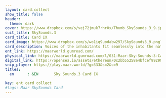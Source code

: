 ```yaml
---
layout: card.collect
show_title: false
header:
  theme: dark
cover: https://www.dropbox.com/s/vej72jmuk7rhr0x/Thumb_SkySounds_3_9.jpg?raw=1
suit_title: SkySounds.3
card_title: Card IX
card_image: https://www.dropbox.com/s/wo1iq9uodabw297/SkySounds3_9.png?raw=1
card_description: Voices of the inhabitants fit seamlessly into the natural soundscape, like pieces in a grand symphony. The frequency and rhythm of their speech are in harmony with the songs of birds, the rustle of leaves, and the rush of water. It is as if they have learned to play a game, where the objective is to blend in with the natural world and become one with it. Their voices are not a disruption, but rather an addition to the symphony of life, adding depth and complexity to the natural soundscape. The inhabitants understand the importance of preserving this harmony, and they take great care to ensure that their voices do not disrupt the delicate balance of the natural world. They strive to be an integral part of the symphony.
ent_link: https://maarworld.gumroad.com/
physical_link: https://maarworld.gumroad.com/l/031-Maar-Sky-Sounds-3-Card-IX
digital_link: https://opensea.io/assets/ethereum/0x2bb55258e4bfcef99299baec1188b80a75fa2d48/31
snip_player: https://play.maar.world/?g=333&s=2&c=9
titles:
  en      : &EN       Sky Sounds.3 Card IX

key: ent card collect
#tags: Maar SkySounds Card
---
```

